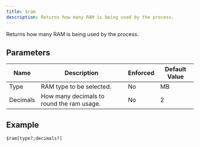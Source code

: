 ```yaml
---
title: $ram
description: Returns how many RAM is being used by the process.
---
```


Returns how many RAM is being used by the process.
## Parameters
|   Name   |                Description                | Enforced | Default Value |
|----------|-------------------------------------------|----------|---------------|
| Type     | RAM type to be selected.                  | No       | MB            |
| Decimals | How many decimals to round the ram usage. | No       |             2 |
## Example
```eats
$ram[type?;decimals?]
```